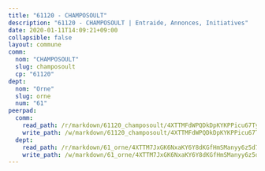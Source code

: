 ```yaml
---
title: "61120 - CHAMPOSOULT"
description: "61120 - CHAMPOSOULT | Entraide, Annonces, Initiatives"
date: 2020-01-11T14:09:21+09:00
collapsible: false
layout: commune
comm:
  nom: "CHAMPOSOULT"
  slug: champosoult
  cp: "61120"
dept:
  nom: "Orne"
  slug: orne
  num: "61"
peerpad:
  comm:
    read_path: /r/markdown/61120_champosoult/4XTTMFdWPQDkDpKYKPPicu67TyMEK7FTnqUj62GYFz6P8PrSU
    write_path: /w/markdown/61120_champosoult/4XTTMFdWPQDkDpKYKPPicu67TyMEK7FTnqUj62GYFz6P8PrSU-K3TgUcbCSLYD2gCUasVtRTcMFgwQRVoMy7U7MbZSEEG6JbSAGZsUCupPRNfzfHMDBdnzz2L9vjoQP9UCS7rUVnPcfh1NinhUvM9quwZRq3LAkmHjVxna4nHLUSWJUv3j41WE3VFn
  dept:
    read_path: /r/markdown/61_orne/4XTTM7JxGK6NxaKY6Y8dKGfHmSManyy6z5d78TaTcUn3zJjy6
    write_path: /w/markdown/61_orne/4XTTM7JxGK6NxaKY6Y8dKGfHmSManyy6z5d78TaTcUn3zJjy6-K3TgUN9f9h2Fmk7w15QXNPtmJYWWDYEB4sLb6BW46ErzRh2NG4TmnnXd3GJfJ3dVSNBE8WudjKbLAy4CD2mQTtYeoUAUzvKztzGsCxcQ4ezpe7WGMgkNubsBkL3vV47Zushr5DqN
---
```


